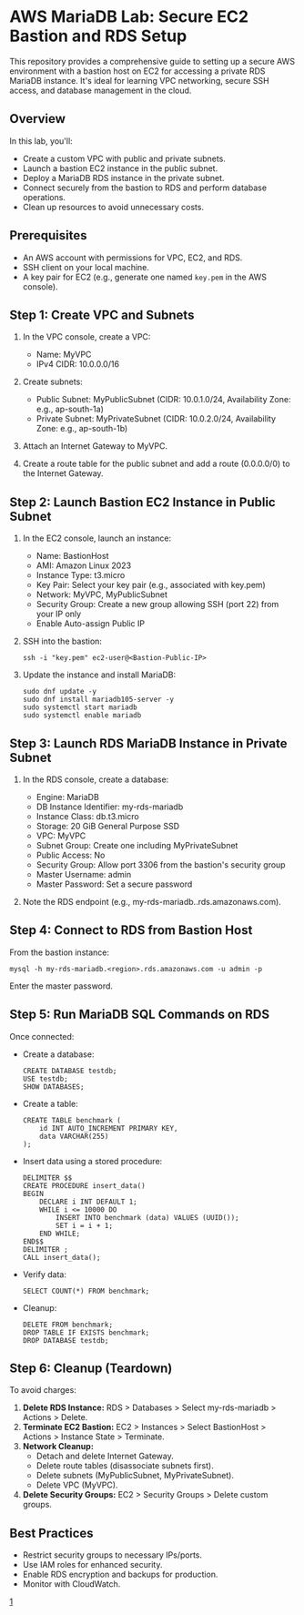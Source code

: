 # AWS MariaDB Lab: Secure EC2 Bastion and RDS Setup

This repository provides a comprehensive guide to setting up a secure AWS environment with a bastion host on EC2 for accessing a private RDS MariaDB instance. It's ideal for learning VPC networking, secure SSH access, and database management in the cloud.

## Overview

In this lab, you'll:
- Create a custom VPC with public and private subnets.
- Launch a bastion EC2 instance in the public subnet.
- Deploy a MariaDB RDS instance in the private subnet.
- Connect securely from the bastion to RDS and perform database operations.
- Clean up resources to avoid unnecessary costs.

## Prerequisites

- An AWS account with permissions for VPC, EC2, and RDS.
- SSH client on your local machine.
- A key pair for EC2 (e.g., generate one named `key.pem` in the AWS console).

## Step 1: Create VPC and Subnets

1. In the VPC console, create a VPC:
   - Name: MyVPC
   - IPv4 CIDR: 10.0.0.0/16

2. Create subnets:
   - Public Subnet: MyPublicSubnet (CIDR: 10.0.1.0/24, Availability Zone: e.g., ap-south-1a)
   - Private Subnet: MyPrivateSubnet (CIDR: 10.0.2.0/24, Availability Zone: e.g., ap-south-1b)

3. Attach an Internet Gateway to MyVPC.
4. Create a route table for the public subnet and add a route (0.0.0.0/0) to the Internet Gateway.

## Step 2: Launch Bastion EC2 Instance in Public Subnet

1. In the EC2 console, launch an instance:
   - Name: BastionHost
   - AMI: Amazon Linux 2023
   - Instance Type: t3.micro
   - Key Pair: Select your key pair (e.g., associated with key.pem)
   - Network: MyVPC, MyPublicSubnet
   - Security Group: Create a new group allowing SSH (port 22) from your IP only
   - Enable Auto-assign Public IP

2. SSH into the bastion:
   ```
   ssh -i "key.pem" ec2-user@<Bastion-Public-IP>
   ```

3. Update the instance and install MariaDB:
   ```
   sudo dnf update -y
   sudo dnf install mariadb105-server -y
   sudo systemctl start mariadb
   sudo systemctl enable mariadb
   ```

## Step 3: Launch RDS MariaDB Instance in Private Subnet

1. In the RDS console, create a database:
   - Engine: MariaDB
   - DB Instance Identifier: my-rds-mariadb
   - Instance Class: db.t3.micro
   - Storage: 20 GiB General Purpose SSD
   - VPC: MyVPC
   - Subnet Group: Create one including MyPrivateSubnet
   - Public Access: No
   - Security Group: Allow port 3306 from the bastion's security group
   - Master Username: admin
   - Master Password: Set a secure password

2. Note the RDS endpoint (e.g., my-rds-mariadb.<region>.rds.amazonaws.com).

## Step 4: Connect to RDS from Bastion Host

From the bastion instance:
```
mysql -h my-rds-mariadb.<region>.rds.amazonaws.com -u admin -p
```
Enter the master password.

## Step 5: Run MariaDB SQL Commands on RDS

Once connected:

- Create a database:
  ```
  CREATE DATABASE testdb;
  USE testdb;
  SHOW DATABASES;
  ```

- Create a table:
  ```
  CREATE TABLE benchmark (
      id INT AUTO_INCREMENT PRIMARY KEY,
      data VARCHAR(255)
  );
  ```

- Insert data using a stored procedure:
  ```
  DELIMITER $$
  CREATE PROCEDURE insert_data()
  BEGIN
      DECLARE i INT DEFAULT 1;
      WHILE i <= 10000 DO
          INSERT INTO benchmark (data) VALUES (UUID());
          SET i = i + 1;
      END WHILE;
  END$$
  DELIMITER ;
  CALL insert_data();
  ```

- Verify data:
  ```
  SELECT COUNT(*) FROM benchmark;
  ```

- Cleanup:
  ```
  DELETE FROM benchmark;
  DROP TABLE IF EXISTS benchmark;
  DROP DATABASE testdb;
  ```

## Step 6: Cleanup (Teardown)

To avoid charges:
1. **Delete RDS Instance:** RDS > Databases > Select my-rds-mariadb > Actions > Delete.
2. **Terminate EC2 Bastion:** EC2 > Instances > Select BastionHost > Actions > Instance State > Terminate.
3. **Network Cleanup:**
   - Detach and delete Internet Gateway.
   - Delete route tables (disassociate subnets first).
   - Delete subnets (MyPublicSubnet, MyPrivateSubnet).
   - Delete VPC (MyVPC).
4. **Delete Security Groups:** EC2 > Security Groups > Delete custom groups.

## Best Practices

- Restrict security groups to necessary IPs/ports.
- Use IAM roles for enhanced security.
- Enable RDS encryption and backups for production.
- Monitor with CloudWatch.


[1](https://ppl-ai-file-upload.s3.amazonaws.com/web/direct-files/attachments/86577013/363aec4a-8d66-44da-ad7e-1e0256ee33fe/Steps-to-Set-Up-MariaDB-on-EC2-and-Connect-to-RDS-MariaDB.pdf)
